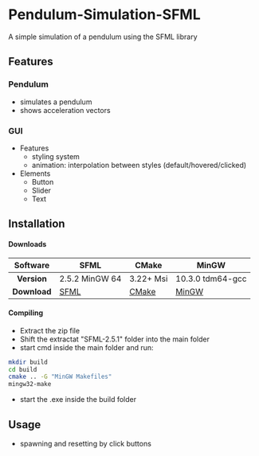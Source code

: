 # Pendulum-Simulation-SFML

A simple simulation of a pendulum using the SFML library

## Features
### Pendulum
- simulates a pendulum
- shows acceleration vectors
### GUI
+ Features
  * styling system
  * animation: interpolation between styles (default/hovered/clicked)
+ Elements
  * Button  
  * Slider
  * Text


## Installation

#### Downloads

| Software             	| **SFML**                                              	| **CMake**                            	| **MinGW**                                             	|
|:------------:	|-------------------------------------------------------	|--------------------------------------	|-------------------------------------------------------	|
| **Version**  	| 2.5.2 MinGW 64                                        	| 3.22+  Msi                               	| 10.3.0 tdm64-gcc                                      	|
| **Download** 	| [SFML](https://www.sfml-dev.org/download/sfml/2.5.1/) 	| [CMake](https://cmake.org/download/) 	| [MinGW](https://jmeubank.github.io/tdm-gcc/download/) 

#### Compiling

- Extract the zip file
- Shift the extractat "SFML-2.5.1" folder into the main folder 
- start cmd inside the main folder and run:
```sh
mkdir build
cd build
cmake .. -G "MinGW Makefiles"
mingw32-make
```
- start the .exe inside the build folder

## Usage
- spawning and resetting by click buttons
